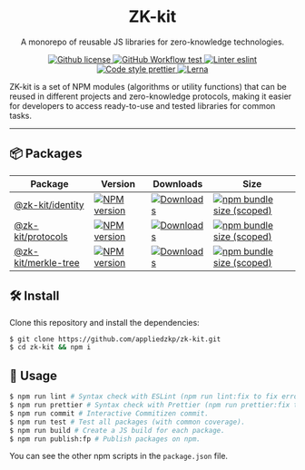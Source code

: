<p align="center">
    <h1 align="center">
        ZK-kit
    </h1>
    <p align="center">A monorepo of reusable JS libraries for zero-knowledge technologies.</p>
</p>

<p align="center">
    <a href="https://github.com/appliedzkp/zk-kit/blob/master/LICENSE">
        <img alt="Github license" src="https://img.shields.io/github/license/appliedzkp/zk-kit.svg?style=flat-square">
    </a>
    <a href="https://github.com/appliedzkp/zk-kit/actions?query=workflow%3Atest">
        <img alt="GitHub Workflow test" src="https://img.shields.io/github/workflow/status/appliedzkp/zk-kit/test?label=test&style=flat-square&logo=github">
    </a>
    <a href="https://eslint.org/">
        <img alt="Linter eslint" src="https://img.shields.io/badge/linter-eslint-8080f2?style=flat-square&logo=eslint">
    </a>
    <a href="https://prettier.io/">
        <img alt="Code style prettier" src="https://img.shields.io/badge/code%20style-prettier-f8bc45?style=flat-square&logo=prettier">
    </a>
    <a href="https://lerna.js.org/">
        <img alt="Lerna" src="https://img.shields.io/badge/maintained%20with-lerna-8f6899.svg?style=flat-square">
    </a>
</p>

ZK-kit is a set of NPM modules (algorithms or utility functions) that can be reused in different projects and zero-knowledge protocols, making it easier for developers to access ready-to-use and tested libraries for common tasks.

---

## 📦 Packages

<table>
    <th>Package</th>
    <th>Version</th>
    <th>Downloads</th>
    <th>Size</th>
    <tbody>
        <tr>
            <td>
                <a href="https://github.com/appliedzkp/zk-kit/tree/master/packages/identity">
                    @zk-kit/identity
                </a>
            </td>
            <td>
                <!-- NPM version -->
                <a href="https://npmjs.org/package/@zk-kit/identity">
                    <img src="https://img.shields.io/npm/v/@zk-kit/identity.svg?style=flat-square" alt="NPM version" />
                </a>
            </td>
            <td>
                <!-- Downloads -->
                <a href="https://npmjs.org/package/@zk-kit/identity">
                    <img src="https://img.shields.io/npm/dm/@zk-kit/identity.svg?style=flat-square" alt="Downloads" />
                </a>
            </td>
            <td>
                <!-- Size -->
                <a href="https://bundlephobia.com/package/@zk-kit/identity">
                    <img src="https://img.shields.io/bundlephobia/minzip/@zk-kit/identity" alt="npm bundle size (scoped)" />
                </a>
            </td>
        </tr>
        <tr>
            <td>
                <a href="https://github.com/appliedzkp/zk-kit/tree/master/packages/protocols">
                    @zk-kit/protocols
                </a>
            </td>
            <td>
                <!-- NPM version -->
                <a href="https://npmjs.org/package/@zk-kit/protocols">
                    <img src="https://img.shields.io/npm/v/@zk-kit/protocols.svg?style=flat-square" alt="NPM version" />
                </a>
            </td>
            <td>
                <!-- Downloads -->
                <a href="https://npmjs.org/package/@zk-kit/protocols">
                    <img src="https://img.shields.io/npm/dm/@zk-kit/protocols.svg?style=flat-square" alt="Downloads" />
                </a>
            </td>
            <td>
                <!-- Size -->
                <a href="https://bundlephobia.com/package/@zk-kit/protocols">
                    <img src="https://img.shields.io/bundlephobia/minzip/@zk-kit/protocols" alt="npm bundle size (scoped)" />
                </a>
            </td>
        </tr>
        <tr>
            <td>
                <a href="https://github.com/appliedzkp/zk-kit/tree/master/packages/merkle-tree">
                    @zk-kit/merkle-tree
                </a>
            </td>
            <td>
                <!-- NPM version -->
                <a href="https://npmjs.org/package/@zk-kit/merkle-tree">
                    <img src="https://img.shields.io/npm/v/@zk-kit/merkle-tree.svg?style=flat-square" alt="NPM version" />
                </a>
            </td>
            <td>
                <!-- Downloads -->
                <a href="https://npmjs.org/package/@zk-kit/merkle-tree">
                    <img src="https://img.shields.io/npm/dm/@zk-kit/merkle-tree.svg?style=flat-square" alt="Downloads" />
                </a>
            </td>
            <td>
                <!-- Size -->
                <a href="https://bundlephobia.com/package/@zk-kit/merkle-tree">
                    <img src="https://img.shields.io/bundlephobia/minzip/@zk-kit/merkle-tree" alt="npm bundle size (scoped)" />
                </a>
            </td>
        </tr>
    <tbody>
</table>

## 🛠 Install

Clone this repository and install the dependencies:

```bash
$ git clone https://github.com/appliedzkp/zk-kit.git
$ cd zk-kit && npm i
```

## 📜 Usage

```bash
$ npm run lint # Syntax check with ESLint (npm run lint:fix to fix errors).
$ npm run prettier # Syntax check with Prettier (npm run prettier:fix to fix errors).
$ npm run commit # Interactive Commitizen commit.
$ npm run test # Test all packages (with common coverage).
$ npm run build # Create a JS build for each package.
$ npm run publish:fp # Publish packages on npm.
```

You can see the other npm scripts in the `package.json` file.
